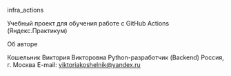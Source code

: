 infra_actions

Учебный проект для обучения работе с GitHub Actions (Яндекс.Практикум)


Об авторе


Кошельник Виктория Викторовна
Python-разработчик (Backend)
Россия, г. Москва
E-mail: viktoriakoshelnik@yandex.ru
